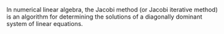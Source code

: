 In numerical linear algebra, the Jacobi method (or Jacobi iterative method) is an algorithm for determining the solutions of a diagonally dominant system of linear equations.
